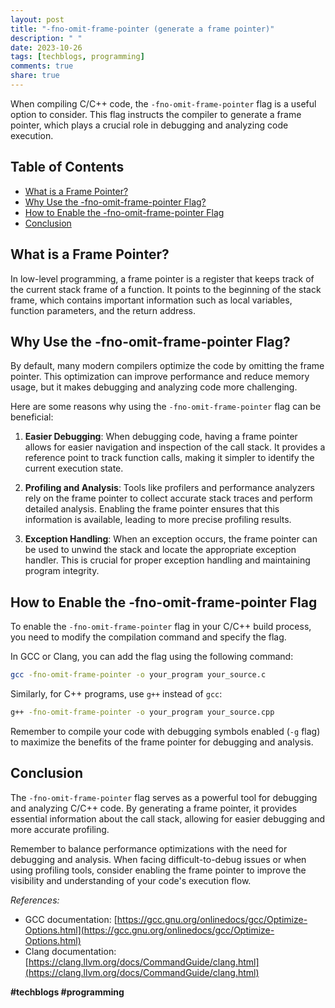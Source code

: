 ```yaml
---
layout: post
title: "-fno-omit-frame-pointer (generate a frame pointer)"
description: " "
date: 2023-10-26
tags: [techblogs, programming]
comments: true
share: true
---
```


When compiling C/C++ code, the `-fno-omit-frame-pointer` flag is a useful option to consider. This flag instructs the compiler to generate a frame pointer, which plays a crucial role in debugging and analyzing code execution.

## Table of Contents
- [What is a Frame Pointer?](#what-is-a-frame-pointer)
- [Why Use the -fno-omit-frame-pointer Flag?](#why-use-the-fno-omit-frame-pointer-flag)
- [How to Enable the -fno-omit-frame-pointer Flag](#how-to-enable-the-fno-omit-frame-pointer-flag)
- [Conclusion](#conclusion)

## What is a Frame Pointer?

In low-level programming, a frame pointer is a register that keeps track of the current stack frame of a function. It points to the beginning of the stack frame, which contains important information such as local variables, function parameters, and the return address.

## Why Use the -fno-omit-frame-pointer Flag?

By default, many modern compilers optimize the code by omitting the frame pointer. This optimization can improve performance and reduce memory usage, but it makes debugging and analyzing code more challenging.

Here are some reasons why using the `-fno-omit-frame-pointer` flag can be beneficial:

1. **Easier Debugging**: When debugging code, having a frame pointer allows for easier navigation and inspection of the call stack. It provides a reference point to track function calls, making it simpler to identify the current execution state.

2. **Profiling and Analysis**: Tools like profilers and performance analyzers rely on the frame pointer to collect accurate stack traces and perform detailed analysis. Enabling the frame pointer ensures that this information is available, leading to more precise profiling results.

3. **Exception Handling**: When an exception occurs, the frame pointer can be used to unwind the stack and locate the appropriate exception handler. This is crucial for proper exception handling and maintaining program integrity.

## How to Enable the -fno-omit-frame-pointer Flag

To enable the `-fno-omit-frame-pointer` flag in your C/C++ build process, you need to modify the compilation command and specify the flag.

In GCC or Clang, you can add the flag using the following command:

```bash
gcc -fno-omit-frame-pointer -o your_program your_source.c
```

Similarly, for C++ programs, use `g++` instead of `gcc`:

```bash
g++ -fno-omit-frame-pointer -o your_program your_source.cpp
```

Remember to compile your code with debugging symbols enabled (`-g` flag) to maximize the benefits of the frame pointer for debugging and analysis.

## Conclusion

The `-fno-omit-frame-pointer` flag serves as a powerful tool for debugging and analyzing C/C++ code. By generating a frame pointer, it provides essential information about the call stack, allowing for easier debugging and more accurate profiling.

Remember to balance performance optimizations with the need for debugging and analysis. When facing difficult-to-debug issues or when using profiling tools, consider enabling the frame pointer to improve the visibility and understanding of your code's execution flow.

_References:_ 

- GCC documentation: [https://gcc.gnu.org/onlinedocs/gcc/Optimize-Options.html](https://gcc.gnu.org/onlinedocs/gcc/Optimize-Options.html)
- Clang documentation: [https://clang.llvm.org/docs/CommandGuide/clang.html](https://clang.llvm.org/docs/CommandGuide/clang.html)

**#techblogs #programming**